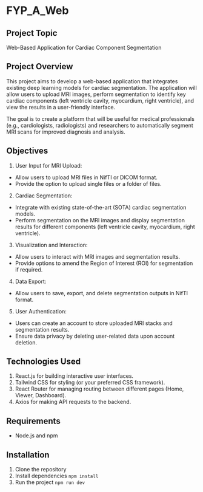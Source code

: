 # FYP_A_Web

## Project Topic
Web-Based Application for Cardiac Component Segmentation

## Project Overview
This project aims to develop a web-based application that integrates existing deep learning models for cardiac segmentation. The application will allow users to upload MRI images, perform segmentation to identify key cardiac components (left ventricle cavity, myocardium, right ventricle), and view the results in a user-friendly interface.

The goal is to create a platform that will be useful for medical professionals (e.g., cardiologists, radiologists) and researchers to automatically segment MRI scans for improved diagnosis and analysis.

## Objectives
1. User Input for MRI Upload:
- Allow users to upload MRI files in NifTI or DICOM format.
- Provide the option to upload single files or a folder of files.

2. Cardiac Segmentation:
- Integrate with existing state-of-the-art (SOTA) cardiac segmentation models.
- Perform segmentation on the MRI images and display segmentation results for different components (left ventricle cavity, myocardium, right ventricle).

3. Visualization and Interaction:
- Allow users to interact with MRI images and segmentation results.
- Provide options to amend the Region of Interest (ROI) for segmentation if required.

4. Data Export:
- Allow users to save, export, and delete segmentation outputs in NifTI format.

5. User Authentication:
- Users can create an account to store uploaded MRI stacks and segmentation results.
- Ensure data privacy by deleting user-related data upon account deletion.

## Technologies Used
1. React.js for building interactive user interfaces.
2. Tailwind CSS for styling (or your preferred CSS framework).
3. React Router for managing routing between different pages (Home, Viewer, Dashboard).
4. Axios for making API requests to the backend.

## Requirements
- Node.js and npm 

## Installation 
1. Clone the repository 
2. Install dependencies
```npm install``` 
3. Run the project
```npm run dev```

